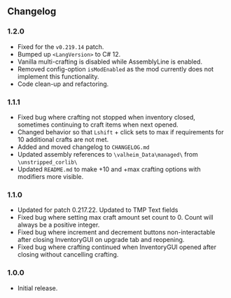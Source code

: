 ## Changelog

### 1.2.0

  * Fixed for the `v0.219.14` patch.
  * Bumped up `<LangVersion>` to C# 12.
  * Vanilla multi-crafting is disabled while AssemblyLine is enabled.
  * Removed config-option `isModEnabled` as the mod currently does not implement this functionality.
  * Code clean-up and refactoring.

### 1.1.1

  * Fixed bug where crafting not stopped when inventory closed, sometimes continuing to craft items when next opened.
  * Changed behavior so that `Lshift` + click sets to max if requirements for 10 additional crafts are not met.
  * Added and moved changelog to `CHANGELOG.md`
  * Updated assembly references to `\valheim_Data\managed\` from `\unstripped_corlib\`
  * Updated `README.md` to make +10 and +max crafting options with modifiers more visible.

### 1.1.0

  * Updated for patch 0.217.22. Updated to TMP Text fields
  * Fixed bug where setting max craft amount set count to 0. Count will always be a positive integer.
  * Fixed bug where increment and decrement buttons non-interactable after closing InventoryGUI on upgrade tab and
    reopening.
  * Fixed bug where crafting continued when InventoryGUI opened after closing without cancelling crafting.

### 1.0.0

  * Initial release.